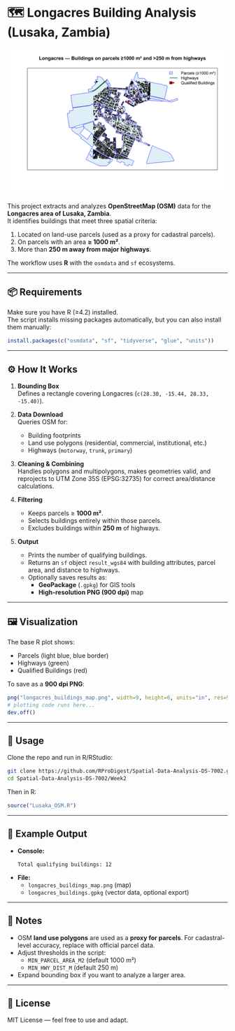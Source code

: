# 🗺️ Longacres Building Analysis (Lusaka, Zambia)

![Longacres Buildings Map](longacres_buildings_map.png)

This project extracts and analyzes **OpenStreetMap (OSM)** data for the **Longacres area of Lusaka, Zambia**.  
It identifies buildings that meet three spatial criteria:

1. Located on land-use parcels (used as a proxy for cadastral parcels).  
2. On parcels with an area **≥ 1000 m²**.  
3. More than **250 m away from major highways**.  

The workflow uses **R** with the `osmdata` and `sf` ecosystems.

---

## 📦 Requirements

Make sure you have R (≥4.2) installed.  
The script installs missing packages automatically, but you can also install them manually:

```r
install.packages(c("osmdata", "sf", "tidyverse", "glue", "units"))
```

---

## ⚙️ How It Works

1. **Bounding Box**  
   Defines a rectangle covering Longacres (`c(28.30, -15.44, 28.33, -15.40)`).

2. **Data Download**  
   Queries OSM for:
   - Building footprints  
   - Land use polygons (residential, commercial, institutional, etc.)  
   - Highways (`motorway`, `trunk`, `primary`)  

3. **Cleaning & Combining**  
   Handles polygons and multipolygons, makes geometries valid, and reprojects to UTM Zone 35S (EPSG:32735) for correct area/distance calculations.

4. **Filtering**  
   - Keeps parcels ≥ **1000 m²**.  
   - Selects buildings entirely within those parcels.  
   - Excludes buildings within **250 m** of highways.  

5. **Output**  
   - Prints the number of qualifying buildings.  
   - Returns an `sf` object `result_wgs84` with building attributes, parcel area, and distance to highways.  
   - Optionally saves results as:
     - **GeoPackage** (`.gpkg`) for GIS tools  
     - **High-resolution PNG (900 dpi)** map  

---

## 🖼️ Visualization

The base R plot shows:  

- Parcels (light blue, blue border)  
- Highways (green)  
- Qualified Buildings (red)  

To save as a **900 dpi PNG**:

```r
png("longacres_buildings_map.png", width=9, height=6, units="in", res=900)
# plotting code runs here...
dev.off()
```

---

## 🚀 Usage

Clone the repo and run in R/RStudio:

```bash
git clone https://github.com/RProDigest/Spatial-Data-Analysis-DS-7002.git
cd Spatial-Data-Analysis-DS-7002/Week2
```

Then in R:

```r
source("Lusaka_OSM.R")
```

---

## 📂 Example Output

- **Console:**  
  ```
  Total qualifying buildings: 12
  ```
- **File:**  
  - `longacres_buildings_map.png` (map)  
  - `longacres_buildings.gpkg` (vector data, optional export)  

---

## 📌 Notes

- OSM **land use polygons** are used as a **proxy for parcels**. For cadastral-level accuracy, replace with official parcel data.  
- Adjust thresholds in the script:  
  - `MIN_PARCEL_AREA_M2` (default 1000 m²)  
  - `MIN_HWY_DIST_M` (default 250 m)  
- Expand bounding box if you want to analyze a larger area.  

---

## 📜 License

MIT License — feel free to use and adapt.  
